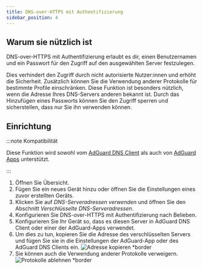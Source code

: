 ```yaml
---
title: DNS-over-HTTPS mit Authentifizierung
sidebar_position: 4
---
```


## Warum sie nützlich ist

DNS-over-HTTPS mit Authentifizierung erlaubt es dir, einen Benutzernamen und ein Passwort für den Zugriff auf den ausgewählten Server festzulegen.

Dies verhindert den Zugriff durch nicht autorisierte Nutzer:innen und erhöht die Sicherheit. Zusätzlich können Sie die Verwendung anderer Protokolle für bestimmte Profile einschränken. Diese Funktion ist besonders nützlich, wenn die Adresse Ihres DNS-Servers anderen bekannt ist. Durch das Hinzufügen eines Passworts können Sie den Zugriff sperren und sicherstellen, dass nur Sie ihn verwenden können.

## Einrichtung

:::note Kompatibilität

Diese Funktion wird sowohl vom [AdGuard DNS Client](/dns-client/overview.md) als auch von [AdGuard Apps](https://adguard.com/welcome.html) unterstützt.

:::

1. Öffnen Sie Übersicht.
2. Fügen Sie ein neues Gerät hinzu oder öffnen Sie die Einstellungen eines zuvor erstellten Geräts.
3. Klicken Sie auf _DNS-Serveradressen verwenden_ und öffnen Sie den Abschnitt _Verschlüsselte DNS-Serveradressen_.
4. Konfigurieren Sie DNS-over-HTTPS mit Authentifizierung nach Belieben.
5. Konfigurieren Sie Ihr Gerät so, dass es diesen Server in AdGuard DNS Client oder einer der AdGuard-Apps verwendet.
6. Um dies zu tun, kopieren Sie die Adresse des verschlüsselten Servers und fügen Sie sie in die Einstellungen der AdGuard-App oder des AdGuard DNS Clients ein.
    ![Adresse kopieren \*border](https://cdn.adtidy.org/content/kb/dns/private/new_dns/connect/doh_step6.png)
7. Sie können auch die Verwendung anderer Protokolle verweigern.
    ![Protokolle ablehnen \*border](https://cdn.adtidy.org/content/kb/dns/private/new_dns/connect/deny_protocol.png)
